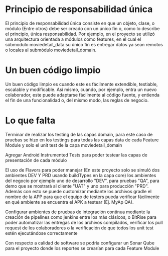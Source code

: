# Principio de responsabilidad única
El principio de responsabilidad única consiste en que un objeto, clase, o módulo (Entre otros) debe ser creado con un único fin o, como lo describe el principio,
única responsabilidad. Por ejemplo, en el proyecto se utilizó una arquitectura orientada a módulos como features, en el cual el súbmodulo moviedetail_data su único fin
es entregar datos ya sean remotos o locales al submódulo moviedetail_domain.

# Un buen código limpio
Un buen código limpio es cuando este es fácilmente extendible, testiable, escalable y modificable. Así mismo, cuando, por ejemplo, entra un nuevo colaborador, este puede
adaptarse fácilmente al código fuente, y entienda el fin de una funcionalidad o, del mismo modo, las reglas de negocio.

# Lo que falta
Terminar de realizar los testing de las capas domain, para este caso de pruebas se hizo en los testings para todas las capas data de cada Feature Module y solo el unit
test de la capa moviedetail_domain

Agregar Android Instrumented Tests para poder testear las capas de presentación de cada módulo

El uso de Flavors para poder manejar (En este proyecto solo se simuló dos ambientes DEV Y PRD usando buildTypes en la capa core) los ambientes del negocio por ejemplo
uno de desarrollo "DEV", para pruebas "QA", para demo que se mostrará al cliente "UAT" y uno para producción "PRD". Además con esto se puede customizar mediante los
archivos gradle el nombre de la APP para que el equipo de testers pueda verificar fácilmente en qué ambiente se encuentra el APK a testear (Ej. MyAp QA).

Configurar ambientes de pruebas de integración continua mediante la creación de pipelines como jenkins entre los más clásicos, o BitRise para poder automatizar
las entregas de los archivos compilados, verificar los pull request de los colaboradores o la verificación de que todos los unit test estén ejecutándose correctamente

Con respecto a calidad de software se podría configurar un Sonar Qube para el proyecto donde los reportes se crearían para cada Feature Module
